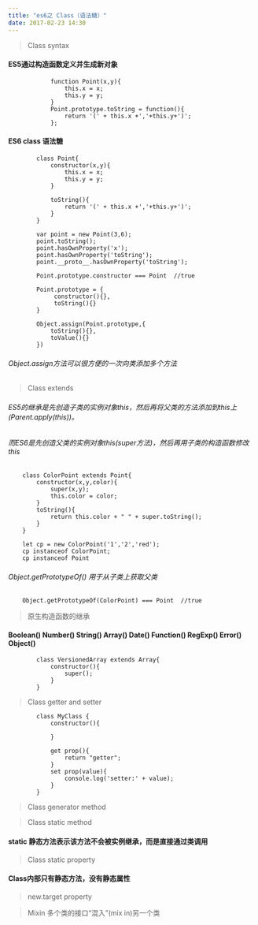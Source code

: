 ```yaml
---
title: "es6之 Class（语法糖）"
date: 2017-02-23 14:30
---
```


>  Class syntax

#### ES5通过构造函数定义并生成新对象

                function Point(x,y){
                    this.x = x;
                    this.y = y;
                }
                Point.prototype.toString = function(){
                    return '(' + this.x +','+this.y+')';
                };

#### ES6 class 语法糖

            class Point{
                constructor(x,y){
                    this.x = x;
                    this.y = y;
                }

                toString(){
                    return '(' + this.x +','+this.y+')';
                }
            }

            var point = new Point(3,6);
            point.toString();
            point.hasOwnProperty('x');
            point.hasOwnProperty('toString');
            point.__proto__.hasOwnProperty('toString');

            Point.prototype.constructor === Point  //true

            Point.prototype = {
                 constructor(){},
                 toString(){}
            }

            Object.assign(Point.prototype,{
                toString(){},
                toValue(){}
            })

###### Object.assign方法可以很方便的一次向类添加多个方法

> Class extends

###### ES5的继承是先创造子类的实例对象this，然后再将父类的方法添加到this上(Parent.apply(this))。
###### 而ES6是先创造父类的实例对象this(super方法)，然后再用子类的构造函数修改this

        class ColorPoint extends Point{
            constructor(x,y,color){
                super(x,y);
                this.color = color;
            }
            toString(){
                return this.color + " " + super.toString();
            }
        }

        let cp = new ColorPoint('1','2','red');
        cp instanceof ColorPoint;
        cp instanceof Point

###### Object.getPrototypeOf() 用于从子类上获取父类

        Object.getPrototypeOf(ColorPoint) === Point  //true

> 原生构造函数的继承

#### Boolean()  Number()  String()  Array()  Date()  Function()  RegExp()  Error()  Object()  

            class VersionedArray extends Array{
                constructor(){
                    super();
                }
            }

> Class getter and setter

            class MyClass {
                constructor(){
                    
                }
                
                get prop(){
                    return "getter";
                }
                set prop(value){
                    console.log('setter:' + value);
                }
            }

> Class generator method

> Class static method

#### static 静态方法表示该方法不会被实例继承，而是直接通过类调用

> Class static property

#### Class内部只有静态方法，没有静态属性

> new.target property

> Mixin 多个类的接口“混入”(mix in)另一个类